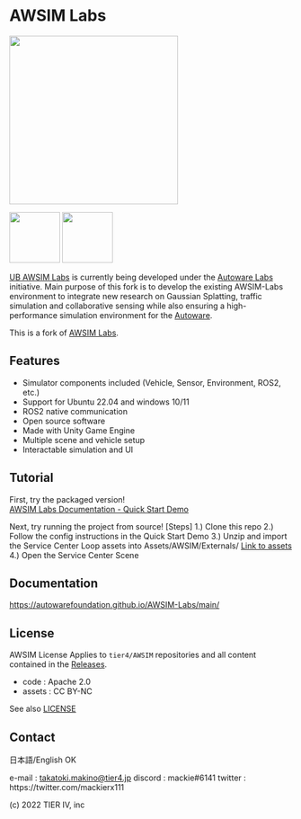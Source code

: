 # AWSIM Labs

<img src="docs/assets/images/E2ESim.png" height="300">

<img src="docs/assets/images/autoware-foundation.png" height="90"> <img src="docs/assets/images/awsim-labs-logo.png" height="90">

[UB AWSIM Labs](https://github.com/autowarefoundation/AWSIM-Labs) is currently being developed under the [Autoware Labs](https://github.com/orgs/autowarefoundation/discussions/4550) initiative. Main purpose of this fork is to develop the existing AWSIM-Labs environment to integrate new research on Gaussian Splatting, traffic simulation and collaborative sensing while also ensuring a high-performance simulation environment for the [Autoware](https://github.com/autowarefoundation/autoware).

This is a fork of [AWSIM Labs](https://github.com/autowarefoundation/AWSIM-Labs).

## Features

- Simulator components included (Vehicle, Sensor, Environment, ROS2, etc.)
- Support for Ubuntu 22.04 and windows 10/11
- ROS2 native communication
- Open source software
- Made with Unity Game Engine
- Multiple scene and vehicle setup
- Interactable simulation and UI

## Tutorial

First, try the packaged version!  
[AWSIM Labs Documentation - Quick Start Demo](https://autowarefoundation.github.io/AWSIM-Labs/main/GettingStarted/QuickStartDemo/)

Next, try running the project from source!
[Steps]
1.) Clone this repo
2.) Follow the config instructions in the Quick Start Demo
3.) Unzip and import the Service Center Loop assets into Assets/AWSIM/Externals/ [Link to assets](https://buffalo.app.box.com/file/1786212759904)
4.) Open the Service Center Scene

## Documentation

https://autowarefoundation.github.io/AWSIM-Labs/main/



## License

AWSIM License
Applies to `tier4/AWSIM` repositories and all content contained in the [Releases](https://github.com/autowarefoundation/AWSIM-Labs/releases).

- code : Apache 2.0
- assets : CC BY-NC

See also [LICENSE](./LICENSE)

## Contact

日本語/English OK

e-mail : takatoki.makino@tier4.jp
discord : mackie#6141
twitter : https&#58;//twitter.com/mackierx111

(c) 2022 TIER IV, inc
